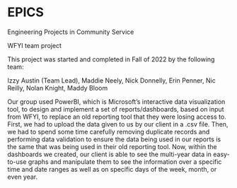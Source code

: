 # EPICS
Engineering Projects in Community Service

WFYI team project

This project was started and completed in Fall of 2022 by the following team:

Izzy Austin (Team Lead), Maddie Neely, Nick Donnelly, Erin Penner, Nic Reilly, Nolan Knight, Maddy Bloom

Our group used PowerBI, which is Microsoft’s interactive data visualization tool, to design and implement a set of reports/dashboards, based on input from WFYI, to replace an old reporting tool that they were losing access to. First, we had to upload the data given to us by our client in a .csv file. Then, we had to spend some time carefully removing duplicate records and performing data validation to ensure the data being used in our reports is the same that was being used in their old reporting tool. Now, within the dashboards we created, our client is able to see the multi-year data in easy-to-use graphs and manipulate them to see the information over a specific time and date ranges as well as on specific days of the week, month, or even year.
